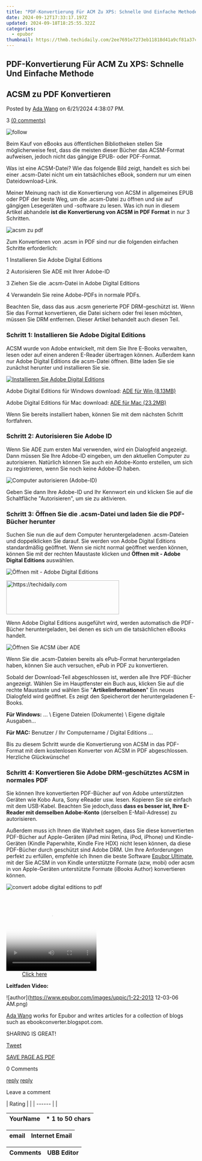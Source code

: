 ```yaml
---
title: "PDF-Konvertierung Für ACM Zu XPS: Schnelle Und Einfache Methode"
date: 2024-09-12T17:33:17.197Z
updated: 2024-09-18T18:25:55.322Z
categories:
  - epubor
thumbnail: https://thmb.techidaily.com/2ee7691e7273eb11818d41a9cf81a37cef10bbda58003f87ccdd98d9756a0aeb.jpg
---
```


## PDF-Konvertierung Für ACM Zu XPS: Schnelle Und Einfache Methode

## ACSM zu PDF Konvertieren

Posted by [Ada Wang](https://plus.google.com/+AdaWang/posts) on 6/21/2024 4:38:07 PM.

3 [(0 comments)](http://www.epubor.com/#comment-area) 

![follow](http://www.epubor.com/images/follow.png)

Beim Kauf von eBooks aus öffentlichen Bibliotheken stellen Sie möglicherweise fest, dass die meisten dieser Bücher das ACSM-Format aufweisen, jedoch nicht das gängige EPUB- oder PDF-Format.

Was ist eine ACSM-Datei? Wie das folgende Bild zeigt, handelt es sich bei einer .acsm-Datei nicht um ein tatsächliches eBook, sondern nur um einen Dateidownload-Link.

Meiner Meinung nach ist die Konvertierung von ACSM in allgemeines EPUB oder PDF der beste Weg, um die .acsm-Datei zu öffnen und sie auf gängigen Lesegeräten und -software zu lesen. Was ich nun in diesem Artikel abhandele   **ist die Konvertierung von ACSM in PDF Format** in nur 3 Schritten.

![acsm zu pdf](https://epubor.com/images/uppic/convert-acsm-to-pdf.png)

Zum Konvertieren von .acsm in PDF sind nur die folgenden einfachen Schritte erforderlich:

1  Installieren Sie Adobe Digital Editions

2  Autorisieren Sie ADE mit Ihrer Adobe-ID

3  Ziehen Sie die .acsm-Datei in Adobe Digital Editions

4  Verwandeln Sie reine Adobe-PDFs in normale PDFs.

Beachten Sie, dass das aus .acsm generierte PDF DRM-geschützt ist. Wenn Sie das Format konvertieren, die Datei sichern oder frei lesen möchten, müssen Sie DRM entfernen. Dieser Artikel behandelt auch diesen Teil.

### Schritt 1: Installieren Sie Adobe Digital Editions

ACSM wurde von Adobe entwickelt, mit dem Sie Ihre E-Books verwalten, lesen oder auf einen anderen E-Reader übertragen können. Außerdem kann nur Adobe Digital Editions die acsm-Datei öffnen. Bitte laden Sie sie zunächst herunter und installieren Sie sie.

[![Installieren Sie Adobe Digital Editions](https://epubor.com/images/uppic/Install-ADE.jpg)](http://www.adobe.com/products/digital-editions.html)

Adobe Digital Editions für Windows download: [ADE für Win (8.13MB)](http://download.adobe.com/pub/adobe/digitaleditions/ADE%5F4.5%5FInstaller.exe)

Adobe Digital Editions für Mac download: [ADE für Mac (23.2MB)](http://download.adobe.com/pub/adobe/digitaleditions/ADE%5F4.5%5FInstaller.dmg)

Wenn Sie bereits installiert haben, können Sie mit dem nächsten Schritt fortfahren.

### Schritt 2: Autorisieren Sie Adobe ID

Wenn Sie ADE zum ersten Mal verwenden, wird ein Dialogfeld angezeigt. Dann müssen Sie Ihre Adobe-ID eingeben, um den aktuellen Computer zu autorisieren. Natürlich können Sie auch ein Adobe-Konto erstellen, um sich zu registrieren, wenn Sie noch keine Adobe-ID haben.

![Computer autorisieren (Adobe-ID)](https://epubor.com/images/uppic/computer-autorisieren.png)

Geben Sie dann Ihre Adobe-ID und Ihr Kennwort ein und klicken Sie auf die Schaltfläche "Autorisieren", um sie zu aktivieren.

### Schritt 3: Öffnen Sie die .acsm-Datei und laden Sie die PDF-Bücher herunter

Suchen Sie nun die auf dem Computer heruntergeladenen .acsm-Dateien und doppelklicken Sie darauf. Sie werden von Adobe Digital Editions standardmäßig geöffnet. Wenn sie nicht normal geöffnet werden können, können Sie mit der rechten Maustaste klicken und **Öffnen mit - Adobe Digital Editions** auswählen.

![Öffnen mit - Adobe Digital Editions](https://epubor.com/images/uppic/open-converted-pdf-with-ADE.png)

<!-- affiliate ads begin -->
<a href="https://aligracehair.sjv.io/c/5597632/1902289/19272" target="_top" id="1902289">
  <img src="//a.impactradius-go.com/display-ad/19272-1902289" border="0" alt="https://techidaily.com" width="300" height="90"/>
</a>
<img height="0" width="0" src="https://aligracehair.sjv.io/i/5597632/1902289/19272" style="position:absolute;visibility:hidden;" border="0" />
<!-- affiliate ads end -->

Wenn Adobe Digital Editions ausgeführt wird, werden automatisch die PDF-Bücher heruntergeladen, bei denen es sich um die tatsächlichen eBooks handelt. 

![Öffnen Sie ACSM über ADE](https://epubor.com/images/uppic/offnen-sie-acsm-uber-adobe.png)

Wenn Sie die .acsm-Dateien bereits als ePub-Format heruntergeladen haben, können Sie auch versuchen, ePub in PDF zu konvertieren.

Sobald der Download-Teil abgeschlossen ist, werden alle Ihre PDF-Bücher angezeigt. Wählen Sie im Hauptfenster ein Buch aus, klicken Sie auf die rechte Maustaste und wählen Sie "**Artikelinformationen**" Ein neues Dialogfeld wird geöffnet. Es zeigt den Speicherort der heruntergeladenen E-Books.

**Für Windows:** ... \\ Eigene Dateien (Dokumente) \\ Eigene digitale Ausgaben...

**Für MAC:** Benutzer / Ihr Computername / Digital Editions ...

Bis zu diesem Schritt wurde die Konvertierung von ACSM in das PDF-Format mit dem kostenlosen Konverter von ACSM in PDF abgeschlossen. Herzliche Glückwünsche!

### Schritt 4: Konvertieren Sie Adobe DRM-geschütztes ACSM in normales PDF 

Sie können Ihre konvertierten PDF-Bücher auf von Adobe unterstützten Geräten wie Kobo Aura, Sony eReader usw. lesen. Kopieren Sie sie einfach mit dem USB-Kabel. Beachten Sie jedoch,dass **dass es besser ist, Ihre E-Reader mit demselben Adobe-Konto** (derselben E-Mail-Adresse) zu autorisieren.

Außerdem muss ich Ihnen die Wahrheit sagen, dass Sie diese konvertierten PDF-Bücher auf Apple-Geräten (iPad mini Retina, iPod, iPhone) und Kindle-Geräten (Kindle Paperwhite, Kindle Fire HDX) nicht lesen können, da diese PDF-Bücher durch geschützt sind Adobe DRM. Um Ihre Anforderungen perfekt zu erfüllen, empfehle ich Ihnen die beste Software [Epubor Ultimate](https://tools.techidaily.com/epubor/ultimate/), mit der Sie ACSM in von Kindle unterstützte Formate (azw, mobi) oder acsm in von Apple-Geräten unterstützte Formate (iBooks Author) konvertieren können.

![convert adobe digital editions to pdf](https://epubor.com/images/uppic/adobe-zu-pdf.png)

<!-- affiliate ads begin -->
<span id="1265663">
					<video width="240" height="200" style="cursor:pointer"
           poster="//a.impactradius-go.com/display-clicktoplayimage/1265663.png"
           onclick="if(!this.playClicked){this.play();this.setAttribute('controls',true);this.playClicked=true;}">
	   <source src="//a.impactradius-go.com/display-ad/4482-1265663">
	   <img src="//a.impactradius-go.com/display-clicktoplayimage/1265663.png" style="border: none; height: 100%; width: 100%; object-fit: contain">
	</video>
	<div style="width:150px;text-align:center"><a href="javascript:window.open(decodeURIComponent('https%3A%2F%2Fmartinic.evyy.net%2Fc%2F5597632%2F1265663%2F4482'), '_blank');void(0);">Click here</a></div>
</span>
<img height="0" width="0" src="https://imp.pxf.io/i/5597632/1265663/4482" style="position:absolute;visibility:hidden;" border="0" />
<!-- affiliate ads end -->

**Leitfaden Video:** 

[](https://tools.techidaily.com/epubor/ultimate/) [](https://tools.techidaily.com/epubor/ultimate/) 

![author](https://www.epubor.com/images/uppic/1-22-2013 12-03-06 AM.png)

[Ada Wang](https://plus.google.com/+AdaWang/posts) works for Epubor and writes articles for a collection of blogs such as ebookconverter.blogspot.com.

SHARING IS GREAT!

[Tweet](https://twitter.com/share) 

[SAVE PAGE AS PDF](https://tools.techidaily.com/epubor/products/) 

0 Comments

[reply](https://tools.techidaily.com/epubor/products/) [reply](https://tools.techidaily.com/epubor/products/) 

Leave a comment

| Rating |  |
| ------ |  |

| YourName | \*  1 to 50 chars |
| -------- | ----------------- |

| email | Internet Email |
| ----- | -------------- |

| Comments | UBB Editor |
| -------- | ---------- |

<ins class="adsbygoogle"
     style="display:block"
     data-ad-format="autorelaxed"
     data-ad-client="ca-pub-7571918770474297"
     data-ad-slot="1223367746"></ins>

<ins class="adsbygoogle"
     style="display:block"
     data-ad-client="ca-pub-7571918770474297"
     data-ad-slot="8358498916"
     data-ad-format="auto"
     data-full-width-responsive="true"></ins>



